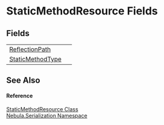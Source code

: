 # StaticMethodResource Fields




## Fields
<table>
<tr>
<td><a href="F_Nebula_Serialization_StaticMethodResource_ReflectionPath">ReflectionPath</a></td>
<td> </td></tr>
<tr>
<td><a href="F_Nebula_Serialization_StaticMethodResource_StaticMethodType">StaticMethodType</a></td>
<td> </td></tr>
</table>

## See Also


#### Reference
<a href="T_Nebula_Serialization_StaticMethodResource">StaticMethodResource Class</a>  
<a href="N_Nebula_Serialization">Nebula.Serialization Namespace</a>  
